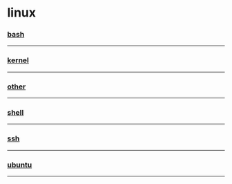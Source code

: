 linux
=====

### [bash](bash/index)

---

### [kernel](kernel/index)

---

### [other](other/index)

---

### [shell](shell/index)

---

### [ssh](ssh/index)

---

### [ubuntu](ubuntu/index)

---
